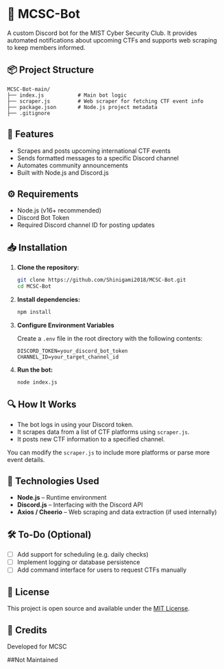 # 🤖 MCSC-Bot

A custom Discord bot for the MIST Cyber Security Club. It provides automated notifications about upcoming CTFs and supports web scraping to keep members informed.

## 📦 Project Structure

```
MCSC-Bot-main/
├── index.js           # Main bot logic
├── scraper.js         # Web scraper for fetching CTF event info
├── package.json       # Node.js project metadata
├── .gitignore
```

## 🚀 Features

- Scrapes and posts upcoming international CTF events
- Sends formatted messages to a specific Discord channel
- Automates community announcements
- Built with Node.js and Discord.js

## ⚙️ Requirements

- Node.js (v16+ recommended)
- Discord Bot Token
- Required Discord channel ID for posting updates

## 📥 Installation

1. **Clone the repository:**
   ```bash
   git clone https://github.com/Shinigami2018/MCSC-Bot.git
   cd MCSC-Bot
   ```

2. **Install dependencies:**
   ```bash
   npm install
   ```

3. **Configure Environment Variables**

   Create a `.env` file in the root directory with the following contents:

   ```
   DISCORD_TOKEN=your_discord_bot_token
   CHANNEL_ID=your_target_channel_id
   ```

4. **Run the bot:**
   ```bash
   node index.js
   ```

## 🔍 How It Works

- The bot logs in using your Discord token.
- It scrapes data from a list of CTF platforms using `scraper.js`.
- It posts new CTF information to a specified channel.

You can modify the `scraper.js` to include more platforms or parse more event details.

## 🧠 Technologies Used

- **Node.js** – Runtime environment
- **Discord.js** – Interfacing with the Discord API
- **Axios / Cheerio** – Web scraping and data extraction (if used internally)

## 🛠️ To-Do (Optional)

- [ ] Add support for scheduling (e.g. daily checks)
- [ ] Implement logging or database persistence
- [ ] Add command interface for users to request CTFs manually

## 📄 License

This project is open source and available under the [MIT License](LICENSE).

## 🙌 Credits

Developed for MCSC

##Not Maintained
